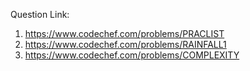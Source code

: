 Question Link:

1. https://www.codechef.com/problems/PRACLIST
2. https://www.codechef.com/problems/RAINFALL1
3. https://www.codechef.com/problems/COMPLEXITY
